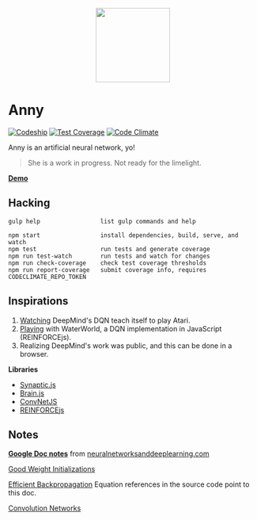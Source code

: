 <p align="center">
  <a href="http://levithomason.github.io/anny/">
    <img height="150" width="150" src="https://raw.githubusercontent.com/levithomason/anny/master/logo.png">
  </a>
</p>

Anny
====
[![Codeship](https://codeship.com/projects/90438)](https://img.shields.io/codeship/e6501e60-0902-0133-c93c-7e3d949a1704/master.svg?style=flat-square)
[![Test Coverage](https://img.shields.io/codeclimate/coverage/github/levithomason/anny.svg?style=flat-square)](https://codeclimate.com/github/levithomason/anny/coverage)
[![Code Climate](https://img.shields.io/codeclimate/github/levithomason/anny.svg?style=flat-square)](https://codeclimate.com/github/levithomason/anny)

Anny is an artificial neural network, yo!
>She is a work in progress.  Not ready for the limelight.

[**Demo**](http://levithomason.github.io/anny/)

## Hacking

```terminal
gulp help                 list gulp commands and help

npm start                 install dependencies, build, serve, and watch
npm test                  run tests and generate coverage
npm run test-watch        run tests and watch for changes
npm run check-coverage    check test coverage thresholds
npm run report-coverage   submit coverage info, requires CODECLIMATE_REPO_TOKEN
```

## Inspirations

1. [Watching](https://www.youtube.com/watch?v=EfGD2qveGdQ) DeepMind's DQN teach itself to play Atari.
2. [Playing](http://cs.stanford.edu/people/karpathy/reinforcejs/waterworld.html) with WaterWorld, a DQN implementation in JavaScript (REINFORCEjs).
3. Realizing DeepMind's work was public, and this can be done in a browser.

**Libraries**

- [Synaptic.js](https://github.com/cazala/synaptic)
- [Brain.js](https://github.com/cazala/synaptic)
- [ConvNetJS](https://github.com/karpathy/convnetjs)
- [REINFORCEjs](https://github.com/karpathy/reinforcejs)

## Notes

[**Google Doc notes**](https://docs.google.com/document/d/1h-G9qqp-xC_ykq-weEIjtk0IvXdmij3tCDRfP75BJUg/edit?usp=sharing) from [neuralnetworksanddeeplearning.com](http://neuralnetworksanddeeplearning.com/)

[Good Weight Initializations](https://plus.google.com/+SoumithChintala/posts/RZfdrRQWL6u)

[Efficient Backpropagation](http://yann.lecun.com/exdb/publis/pdf/lecun-98b.pdf) Equation references in the source code point to this doc.

[Convolution Networks](http://andrew.gibiansky.com/blog/machine-learning/convolutional-neural-networks/)

